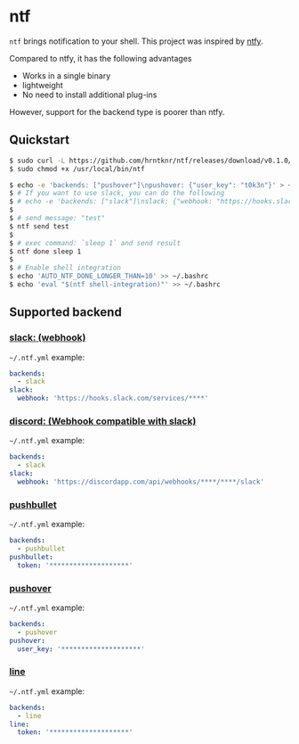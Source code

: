 # ntf

`ntf` brings notification to your shell. This project was inspired by [ntfy](https://github.com/dschep/ntfy).

Compared to ntfy, it has the following advantages

- Works in a single binary
- lightweight
- No need to install additional plug-ins

However, support for the backend type is poorer than ntfy.

## Quickstart

```sh
$ sudo curl -L https://github.com/hrntknr/ntf/releases/download/v0.1.0/ntf-linux-amd64 -o /usr/local/bin/ntf
$ sudo chmod +x /usr/local/bin/ntf

$ echo -e 'backends: ["pushover"]\npushover: {"user_key": "t0k3n"}' > ~/.ntf.yml
$ # If you want to use slack, you can do the following
$ # echo -e 'backends: ["slack"]\nslack: {"webhook: "https://hooks.slack.com/services/hogehoge"}' > ~/.ntf.yml
$
$ # send message: "test"
$ ntf send test
$
$ # exec command: `sleep 1` and send result
$ ntf done sleep 1
$
$ # Enable shell integration
$ echo 'AUTO_NTF_DONE_LONGER_THAN=10' >> ~/.bashrc
$ echo 'eval "$(ntf shell-integration)"' >> ~/.bashrc
```

## Supported backend

### [slack: (webhook)](https://api.slack.com/messaging/webhooks)

`~/.ntf.yml` example:

```yml
backends:
  - slack
slack:
  webhook: 'https://hooks.slack.com/services/****'
```

### [discord: (Webhook compatible with slack)](https://discord.com/developers/docs/resources/webhook)

`~/.ntf.yml` example:

```yml
backends:
  - slack
slack:
  webhook: 'https://discordapp.com/api/webhooks/****/****/slack'
```

### [pushbullet](https://pushbullet.com/)

`~/.ntf.yml` example:

```yml
backends:
  - pushbullet
pushbullet:
  token: '********************'
```

### [pushover](https://pushover.net/)

`~/.ntf.yml` example:

```yml
backends:
  - pushover
pushover:
  user_key: '********************'
```

### [line](https://notify-bot.line.me/)

`~/.ntf.yml` example:

```yml
backends:
  - line
line:
  token: '********************'
```
